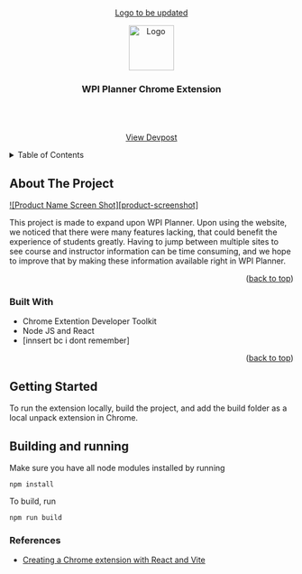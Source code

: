 
<!-- PROJECT LOGO -->
<br />
<div align="center">
  <a href="https://github.com/better-wpi-planner/Chrome-Extension">
  <p> Logo to be updated </p>
    <img src="" alt="Logo" width="80" height="80">
  </a>
</div>
  <h3 align="center">WPI Planner Chrome Extension</h3>
<div>

  <p align="center">
    <br />
    <br />
    <br />
    <a href="https://github.com/othneildrew/Best-README-Template">View Devpost </a>
    <!-- &middot; -->
  </p>
</div>



<!-- TABLE OF CONTENTS -->
<details>
  <summary>Table of Contents</summary>
  <ol>
    <li>
      <a href="#about-the-project">About The Project</a>
      <ul>
        <li><a href="#built-with">Built With</a></li>
      </ul>
    </li>
    <li>
      <a href="#getting-started">Getting Started</a>
    </li>
    <li><a href="#contributing">Contributing</a></li>
    <li><a href="#references">References</a></li>
  </ol>
</details>



<!-- ABOUT THE PROJECT -->
## About The Project

[![Product Name Screen Shot][product-screenshot]](https://example.com)

This project is made to expand upon WPI Planner. Upon using the website, we noticed that there were many features lacking, that could benefit the experience of students greatly. Having to jump between multiple sites to see course and instructor information can be time consuming, and we hope to improve that by making these information available right in WPI Planner.

<p align="right">(<a href="#readme-top">back to top</a>)</p>

### Built With

* Chrome Extention Developer Toolkit
* Node JS and React
* [innsert bc i dont remember]

<p align="right">(<a href="#readme-top">back to top</a>)</p>


<!-- GETTING STARTED -->
## Getting Started
To run the extension locally, build the project, and add the build folder as a local unpack extension in Chrome.


## Building and running
Make sure you have all node modules installed by running
```shell
npm install
```
To build, run 
```shell
npm run build
```

### References
- [Creating a Chrome extension with React and Vite](https://medium.com/@5tigerjelly/creating-a-chrome-extension-with-react-and-vite-boilerplate-provided-db3d14473bf6)
